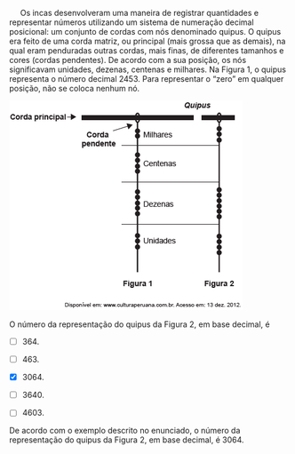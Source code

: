 

     Os incas desenvolveram uma maneira de registrar quantidades e representar números utilizando um sistema de numeração decimal posicional: um conjunto de cordas com nós denominado quipus. O quipus era feito de uma corda matriz, ou principal (mais grossa que as demais), na qual eram penduradas outras cordas, mais finas, de diferentes tamanhos e cores (cordas pendentes). De acordo com a sua posição, os nós significavam unidades, dezenas, centenas e milhares. Na Figura 1, o quipus representa o número decimal 2453. Para representar o “zero” em qualquer posição, não se coloca nenhum nó.

![](14f19538-14e3-a204-1a77-affcea70724c.png)

O número da representação do quipus da Figura 2, em base decimal, é



- [ ] 364\.
- [ ] 463\.
- [x] 3064\.
- [ ] 3640\.
- [ ] 4603\.


De acordo com o exemplo descrito no enunciado, o número da representação do quipus da Figura 2, em base decimal, é 3064.

        
